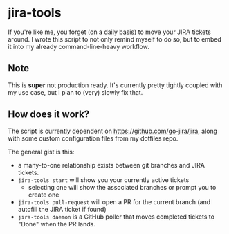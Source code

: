 # jira-tools
If you're like me, you forget (on a daily basis) to move your JIRA tickets around. I wrote this script to not only remind myself to do so, but to embed it into my already command-line-heavy workflow.

## Note
This is **super** not production ready. It's currently pretty tightly coupled with my use case, but I plan to (very) slowly fix that.

## How does it work?
The script is currently dependent on https://github.com/go-jira/jira, along with some custom configuration files from my dotfiles repo.

The general gist is this:
  - a many-to-one relationship exists between git branches and JIRA tickets.
  - `jira-tools start` will show you your currently active tickets
    - selecting one will show the associated branches or prompt you to create one
  - `jira-tools pull-request` will open a PR for the current branch (and autofill the JIRA ticket if found)
  - `jira-tools daemon` is a GitHub poller that moves completed tickets to "Done" when the PR lands.
